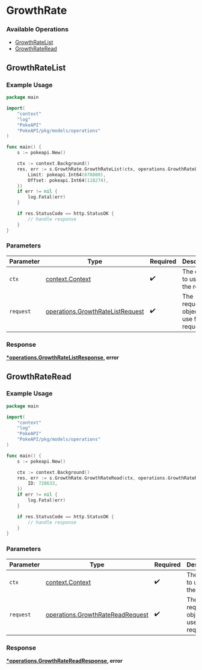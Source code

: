 # GrowthRate

### Available Operations

* [GrowthRateList](#growthratelist)
* [GrowthRateRead](#growthrateread)

## GrowthRateList

### Example Usage

```go
package main

import(
	"context"
	"log"
	"PokeAPI"
	"PokeAPI/pkg/models/operations"
)

func main() {
    s := pokeapi.New()

    ctx := context.Background()
    res, err := s.GrowthRate.GrowthRateList(ctx, operations.GrowthRateListRequest{
        Limit: pokeapi.Int64(678880),
        Offset: pokeapi.Int64(118274),
    })
    if err != nil {
        log.Fatal(err)
    }

    if res.StatusCode == http.StatusOK {
        // handle response
    }
}
```

### Parameters

| Parameter                                                                            | Type                                                                                 | Required                                                                             | Description                                                                          |
| ------------------------------------------------------------------------------------ | ------------------------------------------------------------------------------------ | ------------------------------------------------------------------------------------ | ------------------------------------------------------------------------------------ |
| `ctx`                                                                                | [context.Context](https://pkg.go.dev/context#Context)                                | :heavy_check_mark:                                                                   | The context to use for the request.                                                  |
| `request`                                                                            | [operations.GrowthRateListRequest](../../models/operations/growthratelistrequest.md) | :heavy_check_mark:                                                                   | The request object to use for the request.                                           |


### Response

**[*operations.GrowthRateListResponse](../../models/operations/growthratelistresponse.md), error**


## GrowthRateRead

### Example Usage

```go
package main

import(
	"context"
	"log"
	"PokeAPI"
	"PokeAPI/pkg/models/operations"
)

func main() {
    s := pokeapi.New()

    ctx := context.Background()
    res, err := s.GrowthRate.GrowthRateRead(ctx, operations.GrowthRateReadRequest{
        ID: 720633,
    })
    if err != nil {
        log.Fatal(err)
    }

    if res.StatusCode == http.StatusOK {
        // handle response
    }
}
```

### Parameters

| Parameter                                                                            | Type                                                                                 | Required                                                                             | Description                                                                          |
| ------------------------------------------------------------------------------------ | ------------------------------------------------------------------------------------ | ------------------------------------------------------------------------------------ | ------------------------------------------------------------------------------------ |
| `ctx`                                                                                | [context.Context](https://pkg.go.dev/context#Context)                                | :heavy_check_mark:                                                                   | The context to use for the request.                                                  |
| `request`                                                                            | [operations.GrowthRateReadRequest](../../models/operations/growthratereadrequest.md) | :heavy_check_mark:                                                                   | The request object to use for the request.                                           |


### Response

**[*operations.GrowthRateReadResponse](../../models/operations/growthratereadresponse.md), error**

